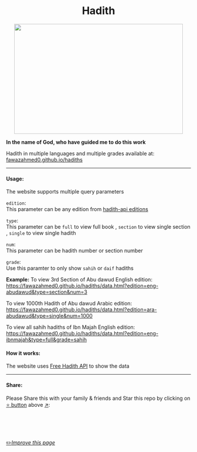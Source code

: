 <h1 align="center">Hadith</h1>

<p align="center">
  <img width="460" height="300" src="https://raw.githubusercontent.com/fawazahmed0/hadiths/main/template/icons/512x512.png">
</p>


**In the name of God, who have guided me to do this work**

Hadith in multiple languages and multiple grades available at:<br> [fawazahmed0.github.io/hadiths](https://fawazahmed0.github.io/hadiths)

---
#### Usage:
The website supports multiple query parameters

`edition`:<br>
This parameter can be any edition from [hadith-api editions](https://cdn.jsdelivr.net/gh/fawazahmed0/hadith-api@1/editions.json) 

`type`:<br>
This parameter can be `full` to view full book , `section` to view single section , `single` to view single hadith

`num`:<br>
This parameter can be hadith number or section number

`grade`:<br>
Use this paramter to only show `sahih` or `daif` hadiths

**Example:**
To view 3rd Section of Abu dawud English edition:
https://fawazahmed0.github.io/hadiths/data.html?edition=eng-abudawud&type=section&num=3

To view 1000th Hadith of Abu dawud Arabic edition:
https://fawazahmed0.github.io/hadiths/data.html?edition=ara-abudawud&type=single&num=1000

To view all sahih hadiths of Ibn Majah English edition:
https://fawazahmed0.github.io/hadiths/data.html?edition=eng-ibnmajah&type=full&grade=sahih


#### How it works:
The website uses [Free Hadith API](https://github.com/fawazahmed0/hadith-api) to show the data

---
#### Share:
Please Share this with your family & friends and Star this repo by clicking on [:star: button](#) above [:arrow_upper_right:](#):<br>


<br>
<br>
<br>

[:pencil2:*Improve this page*](https://github.com/fawazahmed0/quran/edit/main/README.md)

